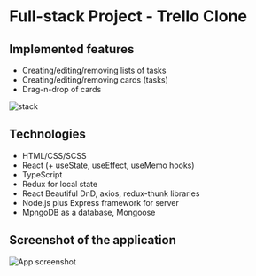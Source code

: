# Full-stack Project - Trello Clone

## Implemented features
- Creating/editing/removing lists of tasks
- Creating/editing/removing cards (tasks)
- Drag-n-drop of cards

<img src='http://insite-174.ru/MakhmudAliev/img/trell-clone-stack.jpg' alt='stack'>

## Technologies
- HTML/CSS/SCSS
- React (+ useState, useEffect, useMemo hooks)
- TypeScript
- Redux for local state 
- React Beautiful DnD, axios, redux-thunk libraries
- Node.js plus Express framework for server
- MpngoDB as a database, Mongoose

## Screenshot of the application
<img src='http://insite-174.ru/MakhmudAliev/img/React-Trello.jpg' alt='App screenshot'>
